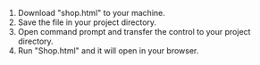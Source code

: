 1. Download "shop.html" to your machine.
2. Save the file in your project directory.
3. Open command prompt and transfer the control to your project directory.
4. Run "Shop.html" and it will open in your browser.
